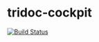 # tridoc-cockpit
[![Build Status](https://travis-ci.org/tridoc/tridoc-cockpit.svg?branch=master)](https://travis-ci.org/tridoc/tridoc-cockpit)
